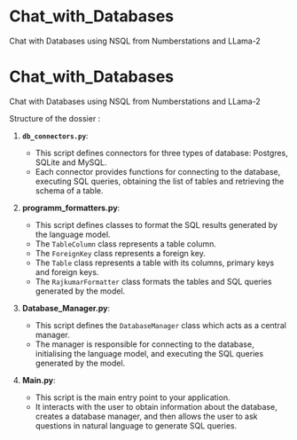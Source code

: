 # Chat_with_Databases
Chat with Databases using NSQL from Numberstations and LLama-2

# Chat_with_Databases
Chat with Databases using NSQL from Numberstations and LLama-2


Structure of the dossier : 

1. **`db_connectors.py`**:
   - This script defines connectors for three types of database: Postgres, SQLite and MySQL.
   - Each connector provides functions for connecting to the database, executing SQL queries, obtaining the list of tables and retrieving the schema of a table.

2. **programm_formatters.py**:
   - This script defines classes to format the SQL results generated by the language model.
   - The `TableColumn` class represents a table column.
   - The `ForeignKey` class represents a foreign key.
   - The `Table` class represents a table with its columns, primary keys and foreign keys.
   - The `RajkumarFormatter` class formats the tables and SQL queries generated by the model.

3. **Database_Manager.py**:
   - This script defines the `DatabaseManager` class which acts as a central manager.
   - The manager is responsible for connecting to the database, initialising the language model, and executing the SQL queries generated by the model.

4. **Main.py**:
   - This script is the main entry point to your application.
   - It interacts with the user to obtain information about the database, creates a database manager, and then allows the user to ask questions in natural language to generate SQL queries.

